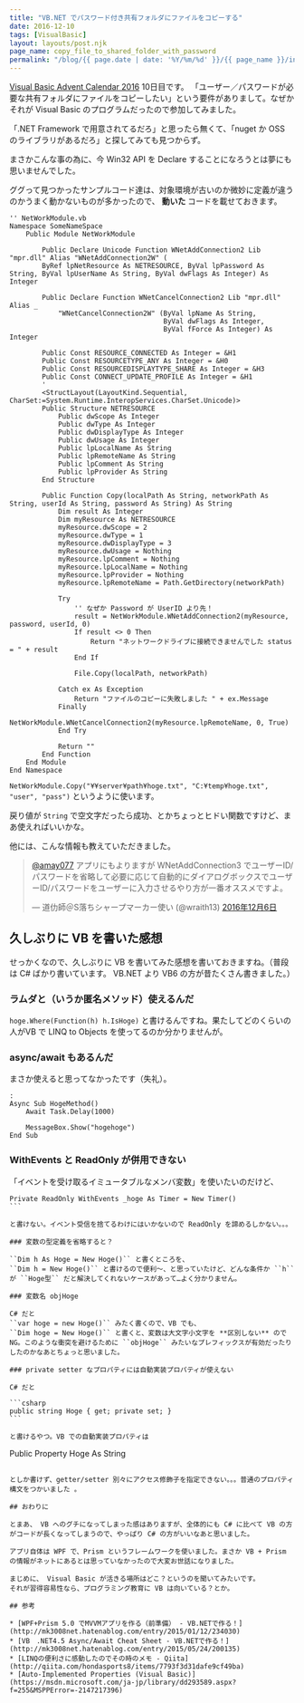 ```yaml
---
title: "VB.NET でパスワード付き共有フォルダにファイルをコピーする"
date: 2016-12-10
tags: [VisualBasic]
layout: layouts/post.njk
page_name: copy_file_to_shared_folder_with_password
permalink: "/blog/{{ page.date | date: '%Y/%m/%d' }}/{{ page_name }}/index.html"
---
```

[Visual Basic Advent Calendar 2016](http://qiita.com/advent-calendar/2016/vb) 10日目です。
「ユーザー／パスワードが必要な共有フォルダにファイルをコピーしたい」という要件がありまして。なぜかそれが Visual Basic のプログラムだったので参加してみました。

<!--more-->

「.NET Framework で用意されてるだろ」と思ったら無くて、「nuget か OSS のライブラリがあるだろ」と探してみても見つからず。

まさかこんな事の為に、今 Win32 API を Declare することになろうとは夢にも思いませんでした。

ググって見つかったサンプルコード達は、対象環境が古いのか微妙に定義が違うのかうまく動かないものが多かったので、 **動いた** コードを載せておきます。

```vbnet
'' NetWorkModule.vb
Namespace SomeNameSpace
    Public Module NetWorkModule

        Public Declare Unicode Function WNetAddConnection2 Lib "mpr.dll" Alias "WNetAddConnection2W" (
        ByRef lpNetResource As NETRESOURCE, ByVal lpPassword As String, ByVal lpUserName As String, ByVal dwFlags As Integer) As Integer

        Public Declare Function WNetCancelConnection2 Lib "mpr.dll" Alias _
            "WNetCancelConnection2W" (ByVal lpName As String,
                                      ByVal dwFlags As Integer,
                                      ByVal fForce As Integer) As Integer

        Public Const RESOURCE_CONNECTED As Integer = &H1
        Public Const RESOURCETYPE_ANY As Integer = &H0
        Public Const RESOURCEDISPLAYTYPE_SHARE As Integer = &H3
        Public Const CONNECT_UPDATE_PROFILE As Integer = &H1
        '
        <StructLayout(LayoutKind.Sequential, CharSet:=System.Runtime.InteropServices.CharSet.Unicode)>
        Public Structure NETRESOURCE
            Public dwScope As Integer
            Public dwType As Integer
            Public dwDisplayType As Integer
            Public dwUsage As Integer
            Public lpLocalName As String
            Public lpRemoteName As String
            Public lpComment As String
            Public lpProvider As String
        End Structure

        Public Function Copy(localPath As String, networkPath As String, userId As String, password As String) As String
            Dim result As Integer
            Dim myResource As NETRESOURCE
            myResource.dwScope = 2
            myResource.dwType = 1
            myResource.dwDisplayType = 3
            myResource.dwUsage = Nothing
            myResource.lpComment = Nothing
            myResource.lpLocalName = Nothing
            myResource.lpProvider = Nothing
            myResource.lpRemoteName = Path.GetDirectory(networkPath)

            Try
                '' なぜか Password が UserID より先！
                result = NetWorkModule.WNetAddConnection2(myResource, password, userId, 0)
                If result <> 0 Then
                    Return "ネットワークドライブに接続できませんでした status = " + result
                End If

                File.Copy(localPath, networkPath)

            Catch ex As Exception
                Return "ファイルのコピーに失敗しました " + ex.Message
            Finally
                NetWorkModule.WNetCancelConnection2(myResource.lpRemoteName, 0, True)
            End Try

            Return ""
        End Function
    End Module
End Namespace
```

``NetWorkModule.Copy("¥¥server¥path¥hoge.txt", "C:¥temp¥hoge.txt", "user", "pass")`` というように使います。

戻り値が ``String`` で空文字だったら成功、とかちょっとヒドい関数ですけど、まあ使えればいいかな。

他には、こんな情報も教えていただきました。

<blockquote class="twitter-tweet" data-lang="ja"><p lang="ja" dir="ltr"><a href="https://twitter.com/amay077">@amay077</a> アプリにもよりますが WNetAddConnection3 でユーザーID/パスワードを省略して必要に応じて自動的にダイアログボックスでユーザーID/パスワードをユーザーに入力させるやり方が一番オススメですよ。</p>&mdash; 道仂師＠S落ちシャープマーカー使い (@wraith13) <a href="https://twitter.com/wraith13/status/806157456682274816">2016年12月6日</a></blockquote>
<script async src="//platform.twitter.com/widgets.js" charset="utf-8"></script>

## 久しぶりに VB を書いた感想

せっかくなので、久しぶりに VB を書いてみた感想を書いておきますね。（普段は C# ばかり書いています。 VB.NET より VB6 の方が昔たくさん書きました。）

### ラムダと（いうか匿名メソッド）使えるんだ

``hoge.Where(Function(h) h.IsHoge)`` と書けるんですね。果たしてどのくらいの人がVB で LINQ to Objects を使ってるのか分かりませんが。

### async/await もあるんだ

まさか使えると思ってなかったです（失礼）。

```vbnet
:
Async Sub HogeMethod()
    Await Task.Delay(1000)
    
    MessageBox.Show("hogehoge")
End Sub
```

### WithEvents と ReadOnly が併用できない

「イベントを受け取るイミュータブルなメンバ変数」を使いたいのだけど、

``````
Private ReadOnly WithEvents _hoge As Timer = New Timer()
```

と書けない。イベント受信を捨てるわけにはいかないので ReadOnly を諦めるしかない。。。

### 変数の型定義を省略すると？

``Dim h As Hoge = New Hoge()`` と書くところを、
``Dim h = New Hoge()`` と書けるので便利〜、と思っていたけど、どんな条件か ``h`` が ``Hoge型`` だと解決してくれないケースがあって…よく分かりません。

### 変数名 objHoge

C# だと 
``var hoge = new Hoge()`` みたく書くので、VB でも、
``Dim hoge = New Hoge()`` と書くと、変数は大文字小文字を **区別しない** ので NG。このような衝突を避けるために ``objHoge`` みたいなプレフィックスが有効だったりしたのかなあとちょっと思いました。

### private setter なプロパティには自動実装プロパティが使えない

C# だと

```csharp
public string Hoge { get; private set; }
```

と書けるやつ。VB での自動実装プロパティは

``````
Public Property Hoge As String
```

としか書けず、getter/setter 別々にアクセス修飾子を指定できない。。。普通のプロパティ構文をつかいました 。

## おわりに

とまあ、 VB へのグチになってしまった感はありますが、全体的にも C# に比べて VB の方がコードが長くなってしまうので、やっぱり C# の方がいいなあと思いました。

アプリ自体は WPF で、Prism というフレームワークを使いました。まさか VB + Prism の情報がネットにあるとは思っていなかったので大変お世話になりました。

まじめに、 Visual Basic が活きる場所はどこ？というのを聞いてみたいです。
それが習得容易性なら、プログラミング教育に VB は向いている？とか。

## 参考

* [WPF+Prism 5.0 でMVVMアプリを作る（前準備） - VB.NETで作る！](http://mk3008net.hatenablog.com/entry/2015/01/12/234030)
* [VB　.NET4.5 Async/Await Cheat Sheet - VB.NETで作る！](http://mk3008net.hatenablog.com/entry/2015/05/24/200135)
* [LINQの便利さに感動したのでその時のメモ - Qiita](http://qiita.com/hondasports8/items/7793f3d31dafe9cf49ba)
* [Auto-Implemented Properties (Visual Basic)](https://msdn.microsoft.com/ja-jp/library/dd293589.aspx?f=255&MSPPError=-2147217396)
